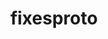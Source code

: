 ---
title: "fixesproto"
layout: cache
categories: [package, v0.18.1]
meta: {"versions": ["5.0"], "compilers": ["gcc@=7.5.0"], "oss": ["ubuntu18.04"], "platforms": ["linux"], "targets": ["x86_64"], "stacks": ["data-vis-sdk", "root"], "num_specs": 1, "num_specs_by_stack": {"data-vis-sdk": 1, "root": 1}}
spec_details: [{"hash": "dt3vwwyjm63hgzprhddiz3wh5zf7w7zd", "compiler": "gcc@=7.5.0", "versions": ["5.0"], "os": "ubuntu18.04", "platform": "linux", "target": "x86_64", "variants": [], "stacks": ["data-vis-sdk", "root"], "size": "-", "tarball": "https://binaries.spack.io/releases/v0.18.1/build_cache/linux-ubuntu18.04-x86_64/gcc-7.5.0/fixesproto-5.0/linux-ubuntu18.04-x86_64-gcc-7.5.0-fixesproto-5.0-dt3vwwyjm63hgzprhddiz3wh5zf7w7zd.spack"}]
---